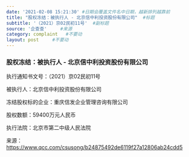 ```yaml
---
date: '2021-02-08 15:21:30' #日期会覆盖文件名中日期，越新排列越靠前
title: "股权冻结：被执行人 - 北京信中利投资股份有限公司"  #标题
subtitle: '（2021）京02民初11号'  #副标题
source: '企查查'     #来源
category: complaint   #不要动
layout: post     #不要动
---
```


### 股权冻结：被执行人 - 北京信中利投资股份有限公司

执行通知书文号：（2021）京02民初11号

被执行人：北京信中利投资股份有限公司

冻结股权标的企业：重庆信发企业管理咨询有限公司

股权数额：59400万元人民币     
        
执行法院：北京市第二中级人民法院

来源：https://www.qcc.com/csusong/b24875492de6119f27a12806ab24cdd5
